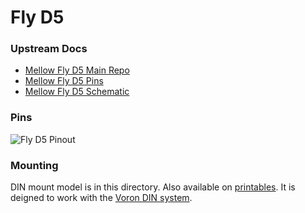 # Fly D5

### Upstream Docs

- [Mellow Fly D5 Main Repo](https://github.com/Mellow-3D/Fly-D5)
- [Mellow Fly D5 Pins](https://mellow-3d.github.io/fly_d5_pins.html)
- [Mellow Fly D5 Schematic](https://pax.deno.dev/Mellow-3D/Fly-D5/Hardware/Fly-D5-Schematic.pdf)

### Pins

![Fly D5 Pinout](https://pax.deno.dev/Mellow-3D/Fly-D5/Hardware/Fly-D5-Pinout.svg)

### Mounting

DIN mount model is in this directory. Also available on
[printables](https://www.printables.com/model/777737-mellow-fly-d5-din-mount).
It is deigned to work with the
[Voron DIN system](https://www.printables.com/model/381062-voron-v01-v02-din-rail-board-mounting-system).
